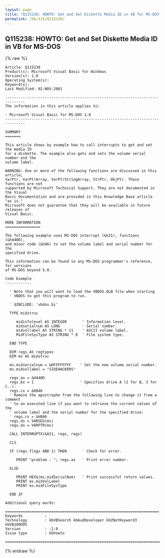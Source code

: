 ```yaml
---
layout: page
title: "Q115238: HOWTO: Get and Set Diskette Media ID in VB for MS-DOS"
permalink: /kb/115/Q115238/
---
```


## Q115238: HOWTO: Get and Set Diskette Media ID in VB for MS-DOS

{% raw %}

	Article: Q115238
	Product(s): Microsoft Visual Basic for Windows
	Version(s): 1.0
	Operating System(s): 
	Keyword(s): 
	Last Modified: 02-NOV-2001
	
	-------------------------------------------------------------------------------
	The information in this article applies to:
	
	- Microsoft Visual Basic for MS-DOS 1.0 
	-------------------------------------------------------------------------------
	
	SUMMARY
	=======
	
	This article shows by example how to call interrupts to get and set the media ID
	for a diskette. The example also gets and sets the volume serial number and the
	volume label.
	
	WARNING: One or more of the following functions are discussed in this article;
	VarPtr, VarPtrArray, VarPtrStringArray, StrPtr, ObjPtr. These functions are not
	supported by Microsoft Technical Support. They are not documented in the Visual
	Basic documentation and are provided in this Knowledge Base article "as is."
	Microsoft does not guarantee that they will be available in future releases of
	Visual Basic.
	
	MORE INFORMATION
	================
	
	The following example uses MS-DOS interrupt (&h21), functions )&h440D),
	and minor code (&h46) to set the volume label and serial number for the
	specified drive.
	
	This information can be found in any MS-DOS programmer's reference, for versions
	of MS-DOS beyond 5.0.
	
	Code Example
	------------
	
	  ' Note that you will want to load the VBDOS.QLB file when starting
	  ' VBDOS to get this program to run.
	
	  ' $INCLUDE: 'vbdos.bi'
	
	  TYPE midstruc
	
	     midinfolevel AS INTEGER       ' Information level.
	     midserialnum AS LONG          ' Serial number.
	     midvollabel AS STRING * 11    ' ASCII volume label.
	     MidFileSysType AS STRING * 8  ' File system type.
	
	  END TYPE
	
	  DIM regs AS regtypex
	  DIM ms AS midstruc
	
	  ms.midserialnum = &HFFFFFFFF    ' Set the new volume serial number.
	  ms.midvollabel = "SIDEHACKERS"
	
	  regs.ax = &H440D
	  regs.bx = 1                     ' Specifies drive A (2 for B, 3 for C..).
	  regs.cx = &H846
	  ' Remove the apostrophe from the following line to change it from a comment
	  ' to an executed line if you want to retrieve the current values of the
	  ' volume label and the serial number for the specified drive:
	  ' regs.cx = &H866
	  regs.ds = VARSEG(ms)
	  regs.dx = VARPTR(ms)
	
	  CALL INTERRUPTX(&H21, regs, regs)
	
	  CLS
	
	  IF (regs.flags AND 1) THEN       ' Check for error.
	
	     PRINT "problem : "; regs.ax   ' Print error number.
	
	  ELSE
	
	     PRINT HEX$(ms.midSerialNum)   ' Print successful return values.
	     PRINT ms.midVolLabel
	     PRINT ms.midFileSysType
	
	  END IF
	
	Additional query words:
	
	======================================================================
	Keywords          :  
	Technology        : kbVBSearch kbAudDeveloper kbZNotKeyword3 kbVB100DOS
	Version           : :1.0
	Issue type        : kbhowto
	
	=============================================================================
	

{% endraw %}
